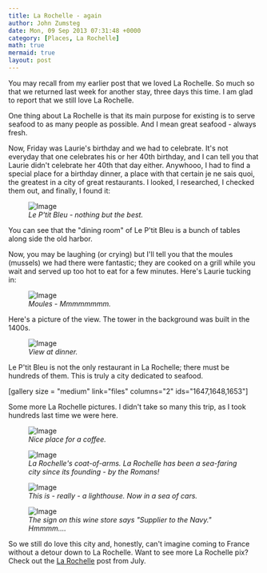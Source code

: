 ```yaml
---
title: La Rochelle - again
author: John Zumsteg
date: Mon, 09 Sep 2013 07:31:48 +0000
category: [Places, La Rochelle]
math: true
mermaid: true
layout: post
---
```

You may recall from my earlier post that we loved La Rochelle. So much so that we returned last week for another stay, three days this time. I am glad to report that we still love La Rochelle.

One thing about La Rochelle is that its main purpose for existing is to serve seafood to as many people as possible. And I mean great seafood - always fresh.

Now, Friday was Laurie's birthday and we had to celebrate. It's not everyday that one celebrates his or her 40th birthday, and I can tell you that Laurie didn't celebrate her 40th that day either. Anywhooo, I had to find a special place for a birthday dinner, a place with that certain je ne sais quoi, the greatest in a city of great restaurants. I looked, I researched, I checked them out, and finally, I found it:

<figure class = "portrait">
	<img src="{{"/assets/images/2013/09/DSC04037.jpg" | prepend: site.baseurl | prepend: site.url }}" alt="Image" />
	<figcaption><em>Le P'tit Bleu - nothing but the best.</em></figcaption>
</figure>



You can see that the "dining room" of Le P'tit Bleu is a bunch of tables along side the old harbor.

Now, you may be laughing (or crying) but I'll tell you that the moules (mussels) we had there were fantastic; they are cooked on a grill while you wait and served up too hot to eat for a few minutes. Here's Laurie tucking in:

<figure class = "landscape">
	<img src="{{"/assets/images/2013/09/DSC04031.jpg" | prepend: site.baseurl | prepend: site.url }}" alt="Image" />
	<figcaption><em>Moules - Mmmmmmmm.</em></figcaption>
</figure>



Here's a picture of the view. The tower in the background was built in the 1400s.

<figure class = "portrait">
	<img src="{{"/assets/images/2013/09/DSC04034.jpg" | prepend: site.baseurl | prepend: site.url }}" alt="Image" />
	<figcaption><em>View at dinner.</em></figcaption>
</figure>



Le P'tit Bleu is not the only restaurant in La Rochelle; there must be hundreds of them. This is truly a city dedicated to seafood.

[gallery size = "medium" link="files" columns="2" ids="1647,1648,1653"]

Some more La Rochelle pictures. I didn't take so many this trip, as I took hundreds last time we were here.

<figure class = "landscape">
	<img src="{{"/assets/images/2013/09/DSC04053.jpg" | prepend: site.baseurl | prepend: site.url }}" alt="Image" />
	<figcaption><em>Nice place for a coffee.</em></figcaption>
</figure>



<figure class = "landscape">
	<img src="{{"/assets/images/2013/09/DSC04049.jpg" | prepend: site.baseurl | prepend: site.url }}" alt="Image" />
	<figcaption><em>La Rochelle's coat-of-arms. La Rochelle has been a sea-faring city since its founding - by the Romans!</em></figcaption>
</figure>



<figure class = "portrait">
	<img src="{{"/assets/images/2013/09/DSC04044.jpg" | prepend: site.baseurl | prepend: site.url }}" alt="Image" />
	<figcaption><em>This is - really - a lighthouse. Now in a sea of cars.</em></figcaption>
</figure>



<figure class = "landscape">
	<img src="{{"/assets/images/2013/09/DSC04056.jpg" | prepend: site.baseurl | prepend: site.url }}" alt="Image" />
	<figcaption><em>The sign on this wine store says "Supplier to the Navy." Hmmmm....</em></figcaption>
</figure>



So we still do love this city and, honestly, can't imagine coming to France without a detour down to La Rochelle. Want to see more La Rochelle pix? Check out the <a href="http://zumsteg.us/?p=769" title="La Rochelle">La Rochelle</a> post from July. 
